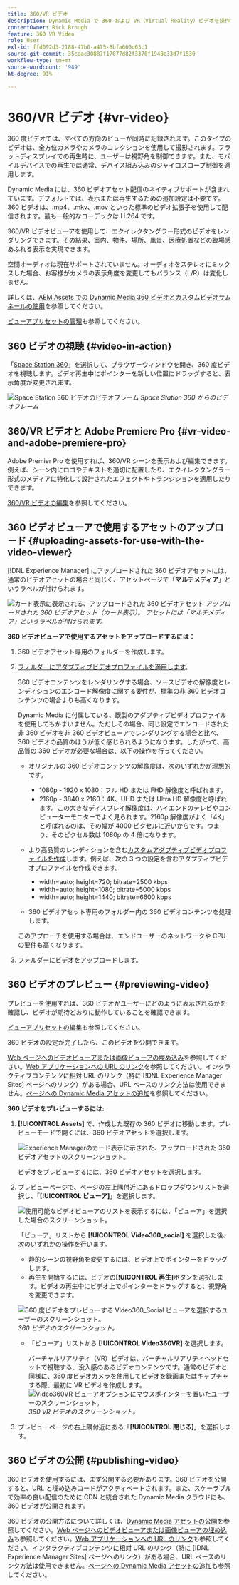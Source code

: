 ```yaml
---
title: 360/VR ビデオ
description: Dynamic Media で 360 および VR（Virtual Reality）ビデオを操作する方法を学びます。
contentOwner: Rick Brough
feature: 360 VR Video
role: User
exl-id: ffd092d3-2188-47b0-a475-8bfa660c03c1
source-git-commit: 35caac30887f17077d82f3370f1948e33d7f1530
workflow-type: tm+mt
source-wordcount: '989'
ht-degree: 91%

---
```


# 360/VR ビデオ {#vr-video}

360 度ビデオでは、すべての方向のビューが同時に記録されます。このタイプのビデオは、全方位カメラやカメラのコレクションを使用して撮影されます。フラットディスプレイでの再生時に、ユーザーは視野角を制御できます。また、モバイルデバイスでの再生では通常、デバイス組み込みのジャイロスコープ制御を適用します。

Dynamic Media には、360 ビデオアセット配信のネイティブサポートが含まれています。デフォルトでは、表示または再生するための追加設定は不要です。360 ビデオは、.mp4、.mkv、.mov といった標準のビデオ拡張子を使用して配信されます。最も一般的なコーデックは H.264 です。

360/VR ビデオビューアを使用して、エクイレクタングラー形式のビデオをレンダリングできます。その結果、室内、物件、場所、風景、医療処置などの臨場感あふれる表示を実現できます。

空間オーディオは現在サポートされていません。オーディオをステレオにミックスした場合、お客様がカメラの表示角度を変更してもバランス（L/R）は変化しません。

詳しくは、[AEM Assets での Dynamic Media 360 ビデオとカスタムビデオサムネールの使用](https://experienceleague.adobe.com/docs/experience-manager-learn/assets/dynamic-media/dynamic-media-360-video-custom-thumbnail-feature-video-use.html?lang=ja#dynamic-media)を参照してください。

[ビューアプリセットの管理](/help/assets/dynamic-media/managing-viewer-presets.md)も参照してください。

## 360 ビデオの視聴 {#video-in-action}

「[Space Station 360](https://s7d1.scene7.com/s7viewers/html5/Video360Viewer.html?asset=Viewers/space_station_360-AVS)」を選択して、ブラウザーウィンドウを開き、360 度ビデオを視聴します。ビデオ再生中にポインターを新しい位置にドラッグすると、表示角度が変更されます。

![Space Station 360 ビデオのビデオフレーム](assets/6_5_360videoiss_simplified.png)
*Space Station 360 からのビデオフレーム*

## 360/VR ビデオと Adobe Premiere Pro {#vr-video-and-adobe-premiere-pro}

Adobe Premier Pro を使用すれば、360/VR シーンを表示および編集できます。例えば、シーン内にロゴやテキストを適切に配置したり、エクイレクタングラー形式のメディアに特化して設計されたエフェクトやトランジションを適用したりできます。

[360/VR ビデオの編集](https://helpx.adobe.com/jp/premiere-pro/how-to/edit-360-vr-video.html)を参照してください。

## 360 ビデオビューアで使用するアセットのアップロード {#uploading-assets-for-use-with-the-video-viewer}

[!DNL Experience Manager] にアップロードされた 360 ビデオアセットには、通常のビデオアセットの場合と同じく、アセットページで「**マルチメディア**」というラベルが付けられます。

![カード表示に表示される、アップロードされた 360 ビデオアセット](assets/6_5_360video-selecttopreview.png)
*アップロードされた 360 ビデオアセット（カード表示）。 アセットには「マルチメディア」というラベルが付けられます。*

**360 ビデオビューアで使用するアセットをアップロードするには：**

1. 360 ビデオアセット専用のフォルダーを作成します。
1. [フォルダーにアダプティブビデオプロファイルを適用します](/help/assets/dynamic-media/video-profiles.md#applying-a-video-profile-to-folders)。

   360 ビデオコンテンツをレンダリングする場合、ソースビデオの解像度とレンディションのエンコード解像度に関する要件が、標準の非 360 ビデオコンテンツの場合よりも高くなります。

   Dynamic Media に付属している、既製のアダプティブビデオプロファイルを使用してもかまいません。ただしその場合、同じ設定でエンコードされた非 360 ビデオを非 360 ビデオビューアでレンダリングする場合と比べ、360 ビデオの品質のほうが低く感じられるようになります。したがって、高品質の 360 ビデオが必要な場合は、以下の操作を行ってください。

   * オリジナルの 360 ビデオコンテンツの解像度は、次のいずれかが理想的です。

      * 1080p - 1920 x 1080：フル HD または FHD 解像度と呼ばれます。
      * 2160p - 3840 x 2160：4K、UHD または Ultra HD 解像度と呼ばれます。この大きなディスプレイ解像度は、ハイエンドのテレビやコンピューターモニターでよく見られます。2160p 解像度がよく「4K」と呼ばれるのは、その幅が 4000 ピクセルに近いからです。つまり、そのピクセル数は 1080p の 4 倍になります。
   * より高品質のレンディションを含む[カスタムアダプティブビデオプロファイルを作成](/help/assets/dynamic-media/video-profiles.md#creating-a-video-encoding-profile-for-adaptive-streaming)します。例えば、次の 3 つの設定を含むアダプティブビデオプロファイルを作成できます。

      * width=auto; height=720; bitrate=2500 kbps
      * width=auto; height=1080; bitrate=5000 kbps
      * width=auto; height=1440; bitrate=6600 kbps
   * 360 ビデオアセット専用のフォルダー内の 360 ビデオコンテンツを処理します。

   このアプローチを使用する場合は、エンドユーザーのネットワークや CPU の要件も高くなります。

1. [フォルダーにビデオをアップロードします](/help/assets/manage-video-assets.md#upload-and-preview-video-assets)。

<!--

## Overriding the default aspect ratio of 360 videos  {#overriding-the-default-aspect-ratio-of-videos}

For an uploaded asset to qualify as a 360 video that you intend to use with the 360 Video viewer, the asset must have an aspect ratio of 2.

By default, AEM detects video as "360" if its aspect ratio (width/height) is 2.0. If you are an Administrator, you can override the default aspect ratio setting of 2 by setting the optional `s7video360AR` property in CRXDE Lite at the following:

* `/conf/global/settings/cloudconfigs/dmscene7/jcr:content`

  * **Property type**: Double
  * **Value**: floating-point aspect ratio, default 2.0.

After you set this property, it takes effect immediately on both existing videos and newly uploaded videos.

The aspect ratio applies to 360 video assets for the asset details page and the [Video 360 Media WCM component](/help/assets/dynamic-media/adding-dynamic-media-assets-to-pages.md#dynamic-media-components).

Start by uploading 360 Videos.

-->

## 360 ビデオのプレビュー {#previewing-video}

プレビューを使用すれば、360 ビデオがユーザーにどのように表示されるかを確認し、ビデオが期待どおりに動作していることを確認できます。

[ビューアプリセットの編集](/help/assets/dynamic-media/managing-viewer-presets.md#editing-viewer-presets)も参照してください。

360 ビデオの設定が完了したら、このビデオを公開できます。

[Web ページへのビデオビューアまたは画像ビューアの埋め込み](/help/assets/dynamic-media/embed-code.md)を参照してください。[Web アプリケーションへの URL のリンク](/help/assets/dynamic-media/linking-urls-to-yourwebapplication.md)を参照してください。インタラクティブコンテンツに相対 URL のリンク（特に [!DNL Experience Manager Sites] ページへのリンク）がある場合、URL ベースのリンク方法は使用できません。[ページへの Dynamic Media アセットの追加](/help/assets/dynamic-media/adding-dynamic-media-assets-to-pages.md)を参照してください。

**360 ビデオをプレビューするには:**

1. **[!UICONTROL Assets]** で、作成した既存の 360 ビデオに移動します。プレビューモードで開くには、360 ビデオアセットを選択します。

   ![Experience Managerのカード表示に示された、アップロードされた 360 ビデオアセットのスクリーンショット。](assets/6_5_360video-selecttopreview-1.png)

   ビデオをプレビューするには、360 ビデオアセットを選択します。

1. プレビューページで、ページの左上隅付近にあるドロップダウンリストを選択し、「**[!UICONTROL ビューア]**」を選択します。

   ![使用可能なビデオビューアのリストを表示するには、「ビューア」を選択した場合のスクリーンショット。](assets/6_5_360video-preview-viewers.png)

   「ビューア」リストから **[!UICONTROL Video360_social]** を選択した後、次のいずれかの操作を行います。

   * 静的シーンの視野角を変更するには、ビデオ上でポインターをドラッグします。
   * 再生を開始するには、ビデオの&#x200B;**[!UICONTROL 再生]**&#x200B;ボタンを選択します。ビデオの再生中にビデオ上でポインターをドラッグすると、視野角を変更できます。

   ![360 度ビデオをプレビューする Video360_Social ビューアを選択するユーザーのスクリーンショット。](assets/6_5_360video-preview-video360-social.png)*360 ビデオのスクリーンショット。*

   * 「ビューア」リストから **[!UICONTROL Video360VR]** を選択します。

      バーチャルリアリティ（VR）ビデオは、バーチャルリアリティヘッドセットで視聴する、没入感のあるビデオコンテンツです。通常のビデオと同様に、360 度ビデオカメラを使用してビデオを録画またはキャプチャする際、最初に VR ビデオを作成します。
   ![Video360VR ビューアオプションにマウスポインターを置いたユーザーのスクリーンショット。](assets/6_5_360video-preview-video360vr.png)
   *360 VR ビデオのスクリーンショット。*

1. プレビューページの右上隅付近にある「**[!UICONTROL 閉じる]**」を選択します。

## 360 ビデオの公開 {#publishing-video}

360 ビデオを使用するには、まず公開する必要があります。360 ビデオを公開すると、URL と埋め込みコードがアクティベートされます。また、スケーラブルで効率の良い配信のために CDN と統合された Dynamic Media クラウドにも、360 ビデオが公開されます。

360 ビデオの公開方法について詳しくは、[Dynamic Media アセットの公開](/help/assets/dynamic-media/publishing-dynamicmedia-assets.md)を参照してください。[Web ページへのビデオビューアまたは画像ビューアの埋め込み](/help/assets/dynamic-media/embed-code.md)も参照してください。[Web アプリケーションへの URL のリンク](/help/assets/dynamic-media/linking-urls-to-yourwebapplication.md)も参照してください。インタラクティブコンテンツに相対 URL のリンク（特に [!DNL Experience Manager Sites] ページへのリンク）がある場合、URL ベースのリンク方法は使用できません。[ページへの Dynamic Media アセットの追加](/help/assets/dynamic-media/adding-dynamic-media-assets-to-pages.md)も参照してください。
